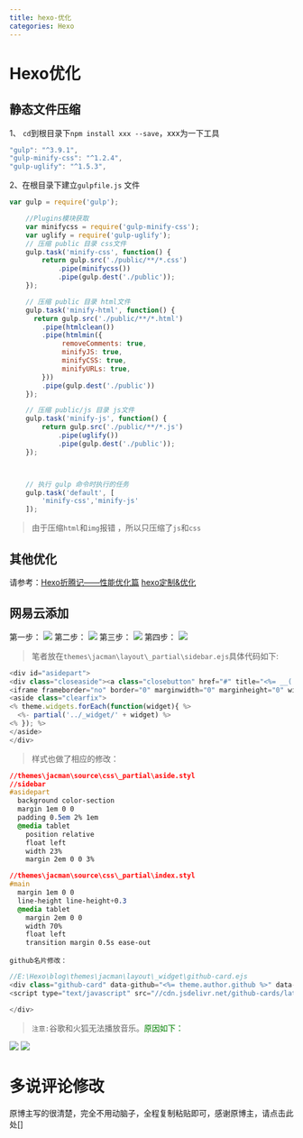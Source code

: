 ```yaml
---
title: hexo-优化
categories: Hexo
---
```

# Hexo优化
## 静态文件压缩
1、 `cd`到根目录下`npm install xxx --save`，xxx为一下工具
``` js
"gulp": "^3.9.1",
"gulp-minify-css": "^1.2.4",
"gulp-uglify": "^1.5.3",
```
2、在根目录下建立`gulpfile.js` 文件
``` js
var gulp = require('gulp');

    //Plugins模块获取
    var minifycss = require('gulp-minify-css');
    var uglify = require('gulp-uglify');
    // 压缩 public 目录 css文件
    gulp.task('minify-css', function() {
        return gulp.src('./public/**/*.css')
            .pipe(minifycss())
            .pipe(gulp.dest('./public'));
    });

    // 压缩 public 目录 html文件
    gulp.task('minify-html', function() {
      return gulp.src('./public/**/*.html')
        .pipe(htmlclean())
        .pipe(htmlmin({
             removeComments: true,
             minifyJS: true,
             minifyCSS: true,
             minifyURLs: true,
        }))
        .pipe(gulp.dest('./public'))
    });

    // 压缩 public/js 目录 js文件
    gulp.task('minify-js', function() {
        return gulp.src('./public/**/*.js')
            .pipe(uglify())
            .pipe(gulp.dest('./public'));
    });



    // 执行 gulp 命令时执行的任务
    gulp.task('default', [
        'minify-css','minify-js'
    ]);
```
> 由于压缩`html`和`img`报错 ，所以只压缩了`js`和`css`
## 其他优化
请参考：[Hexo折腾记——性能优化篇](https://yq.aliyun.com/articles/8608)
[hexo定制&优化](http://www.jianshu.com/p/3884e5cb63e5)

## 网易云添加
第一步：
![](hexo-优化/1.png)
第二步：
![](hexo-优化/2.png)
第三步：
 ![](hexo-优化/3.png)
第四步：
![](hexo-优化/4.png)

> 笔者放在`themes\jacman\layout\_partial\sidebar.ejs`具体代码如下:

``` js
<div id="asidepart">
<div class="closeaside"><a class="closebutton" href="#" title="<%= __('hidesidebar') %>"></a></div>
<iframe frameborder="no" border="0" marginwidth="0" marginheight="0" width=300 height=450 src="//music.163.com/outchain/player?type=0&id=485228675&auto=1&height=430" style="margin-top:40px;margin-left:-10px;"></iframe>
<aside class="clearfix">
<% theme.widgets.forEach(function(widget){ %>
  <%- partial('../_widget/' + widget) %>
<% }); %>
</aside>
</div>
```
> 样式也做了相应的修改：

``` css
//themes\jacman\source\css\_partial\aside.styl
//sidebar
#asidepart
  background color-section
  margin 1em 0 0
  padding 0.5em 2% 1em
  @media tablet
    position relative
    float left
    width 23%
    margin 2em 0 0 3%
```
``` css
//themes\jacman\source\css\_partial\index.styl
#main
  margin 1em 0 0
  line-height line-height+0.3
  @media tablet
    margin 2em 0 0
    width 70%
    float left
    transition margin 0.5s ease-out
```
`github名片修改：`
``` js
//E:\Hexo\blog\themes\jacman\layout\_widget\github-card.ejs
<div class="github-card" data-github="<%= theme.author.github %>" data-width="280" data-height="119" data-theme="medium">
<script type="text/javascript" src="//cdn.jsdelivr.net/github-cards/latest/widget.js" ></script>

</div>
```
> `注意:`谷歌和火狐无法播放音乐。<font color='green'>原因如下：</font>

![](hexo-优化/5.png)
![](hexo-优化/6.png)

# 多说评论修改
原博主写的很清楚，完全不用动脑子，全程复制粘贴即可，感谢原博主，请点击此处[]